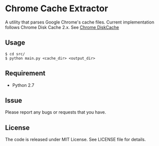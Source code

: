 # Chrome Cache Extractor
A utility that parses Google Chrome's cache files. Current implementation follows Chrome Disk Cache 2.x. See [Chrome DiskCache](https://www.chromium.org/developers/design-documents/network-stack/disk-cache)

## Usage
    $ cd src/
    $ python main.py <cache_dir> <output_dir>

## Requirement
  - Python 2.7

## Issue
Please report any bugs or requests that you have.

## License
The code is released under MIT License. See LICENSE file for details.
